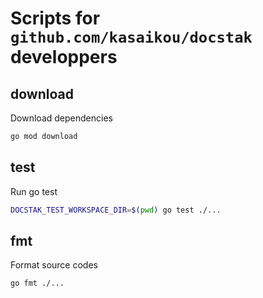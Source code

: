 # Scripts for `github.com/kasaikou/docstak` developpers

## download

Download dependencies

```sh
go mod download
```

## test

Run go test

```sh
DOCSTAK_TEST_WORKSPACE_DIR=$(pwd) go test ./...
```

## fmt

Format source codes

```sh
go fmt ./...
```
